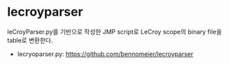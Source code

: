 # lecroyparser

 leCroyParser.py를 기반으로 작성한 JMP script로 LeCroy scope의 binary file을 table로 변환한다.
 * lecryoparser.py: https://github.com/bennomeier/lecroyparser
